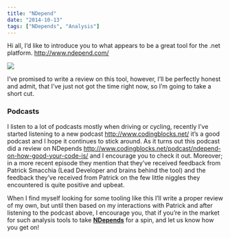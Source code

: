 ```yaml
---
title: "NDepend"
date: "2014-10-13"
tags: ["NDepends", "Analysis"]
---
```


Hi all, I’d like to introduce you to what appears to be a great tool for the .net platform. <http://www.ndepend.com/>

![](/images//images/image_thumb_352.png)  

I’ve promised to write a review on this tool, however, I’ll be perfectly honest and admit, that I’ve just not got the time right now, so I’m going to take a short cut.

### Podcasts

I listen to a lot of podcasts mostly when driving or cycling, recently I’ve started listening to a new podcast <http://www.codingblocks.net/> it’s a good podcast and I hope it continues to stick around. As it turns out this podcast did a review on NDepends <http://www.codingblocks.net/podcast/ndepend-on-how-good-your-code-is/> and I encourage you to check it out. Moreover; in a more recent episode they mention that they’ve received feedback from Patrick Smacchia (Lead Developer and brains behind the tool) and the feedback they’ve received from Patrick on the few little niggles they encountered is quite positive and upbeat.

When I find myself looking for some tooling like this I’ll write a proper review of my own, but until then based on my interactions with Patrick and after listening to the podcast above, I encourage you, that if you’re in the market for such analysis tools to take [**NDepends**](http://www.ndepend.com/) for a spin, and let us know how you get on!
